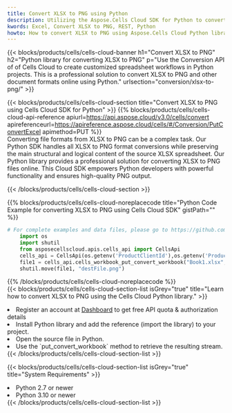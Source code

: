 ```yaml
---
title: Convert XLSX to PNG using Python 
description: Utilizing the Aspose.Cells Cloud SDK for Python to convert a XLSX format file to a PNG format file. 
kwords: Excel, Convert XLSX to PNG, REST, Python
howto: How to convert XLSX to PNG using Aspose.Cells Cloud Python library.
---
```



{{< blocks/products/cells/cells-cloud-banner h1="Convert XLSX to PNG" h2="Python library for converting XLSX to PNG" p="Use the Conversion API of of Cells Cloud to create customized spreadsheet workflows in Python projects. This is a professional solution to convert XLSX to PNG and other document formats online using Python." urlsection="conversion/xlsx-to-png/" >}}

{{< blocks/products/cells/cells-cloud-section  title="Convert XLSX to PNG using Cells Cloud SDK for Python" >}}
{{% blocks/products/cells/cells-cloud-api-reference  apiurl=https://api.aspose.cloud/v3.0/cells/convert  apireferenceurl=https://apireference.aspose.cloud/cells/#/Conversion/PutConvertExcel  apimethod=PUT %}}
<br/>
Converting file formats from XLSX to PNG can be a complex task. Our Python SDK handles all XLSX to PNG format conversions while preserving the main structural and logical content of the source XLSX spreadsheet. Our Python library provides a professional solution for converting XLSX to PNG files online. This Cloud SDK empowers Python developers with powerful functionality and ensures high-quality PNG output.

{{< /blocks/products/cells/cells-cloud-section >}}

{{% blocks/products/cells/cells-cloud-noreplacecode title="Python Code Example for converting XLSX to PNG using Cells Cloud SDK" gistPath="" %}}
 
```python
# For complete examples and data files, please go to https://github.com/aspose-cells-cloud/aspose-cells-cloud-python/
    import os
    import shutil
    from asposecellscloud.apis.cells_api import CellsApi
    cells_api = CellsApi(os.getenv('ProductClientId'),os.getenv('ProductClientSecret'))
    file1 = cells_api.cells_workbook_put_convert_workbook("Book1.xlsx",format="png")
    shutil.move(file1, "destFile.png")     
```
 
{{% /blocks/products/cells/cells-cloud-noreplacecode  %}}
<br/>
{{< blocks/products/cells/cells-cloud-section-list isGrey="true"  title="Learn how to convert XLSX to PNG using the Cells Cloud Python library." >}}
<li>Register an account at <a href="https://dashboard.aspose.cloud/">Dashboard</a> to get free API quota & authorization details</li>
<li>Install Python library and add the reference (import the library) to your project.</li>
<li>Open the source file in Python.</li>
<li>Use the `put_convert_workbook` method to retrieve the resulting stream.</li>
{{< /blocks/products/cells/cells-cloud-section-list >}}

{{< blocks/products/cells/cells-cloud-section-list isGrey="true"  title="System Requirements" >}}
<li>Python 2.7 or newer</li>
<li>Python 3.10 or newer</li>
{{< /blocks/products/cells/cells-cloud-section-list >}}
